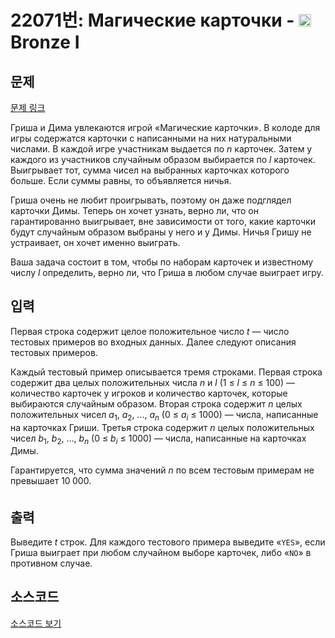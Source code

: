 # 22071번: Магические карточки - <img src="https://static.solved.ac/tier_small/5.svg" style="height:20px" /> Bronze I

<!-- performance -->

<!-- 문제 제출 후 깃허브에 푸시를 했을 때 제출한 코드의 성능이 입력될 공간입니다.-->

<!-- end -->

## 문제

[문제 링크](https://boj.kr/22071)


<p>Гриша и Дима увлекаются игрой «Магические карточки». В колоде для игры содержатся карточки с написанными на них натуральными числами. В каждой игре участникам выдается по&nbsp;<i>n</i>&nbsp;карточек. Затем у каждого из участников случайным образом выбирается по&nbsp;<i>l</i>&nbsp;карточек. Выигрывает тот, сумма чисел на выбранных карточках которого больше. Если суммы равны, то объявляется ничья.</p>

<p>Гриша очень не любит проигрывать, поэтому он даже подглядел карточки Димы. Теперь он хочет узнать, верно ли, что он гарантированно выигрывает, вне зависимости от того, какие карточки будут случайным образом выбраны у него и у Димы. Ничья Гришу не устраивает, он хочет именно выиграть.</p>

<p>Ваша задача состоит в том, чтобы по наборам карточек и известному числу&nbsp;<i>l</i>&nbsp;определить, верно ли, что Гриша в любом случае выиграет игру.</p>



## 입력


<p>Первая строка содержит целое положительное число&nbsp;<i>t</i>&nbsp;— число тестовых примеров во входных данных. Далее следуют описания тестовых примеров.</p>

<p>Каждый тестовый пример описывается тремя строками. Первая строка содержит два целых положительных числа&nbsp;<i>n</i>&nbsp;и&nbsp;<i>l</i>&nbsp;(1&nbsp;≤&nbsp;<i>l</i>&nbsp;≤&nbsp;<i>n</i>&nbsp;≤&nbsp;100) — количество карточек у игроков и количество карточек, которые выбираются случайным образом. Вторая строка содержит&nbsp;<i>n</i>&nbsp;целых положительных чисел&nbsp;<i>a</i><sub>1</sub>,&nbsp;<i>a</i><sub>2</sub>, ...,&nbsp;<i>a</i><sub><i>n</i></sub>&nbsp;(0&nbsp;≤&nbsp;<i>a<sub>i</sub></i>&nbsp;≤&nbsp;1000) — числа, написанные на карточках Гриши. Третья строка содержит&nbsp;<i>n</i>&nbsp;целых положительных чисел&nbsp;<i>b</i><sub>1</sub>,&nbsp;<i>b</i><sub>2</sub>, ...,&nbsp;<i>b</i><sub><i>n</i></sub>&nbsp;(0&nbsp;≤&nbsp;<i>b<sub>i</sub></i>&nbsp;≤&nbsp;1000) — числа, написанные на карточках Димы.</p>

<p>Гарантируется, что сумма значений&nbsp;<i>n</i>&nbsp;по всем тестовым примерам не превышает 10<sub>&nbsp;</sub>000.</p>



## 출력


<p>Выведите&nbsp;<i>t</i>&nbsp;строк. Для каждого тестового примера выведите «<code>YES</code>», если Гриша выиграет при любом случайном выборе карточек, либо «<code>NO</code>» в противном случае.</p>



## 소스코드

[소스코드 보기](Магические%20карточки.cpp)